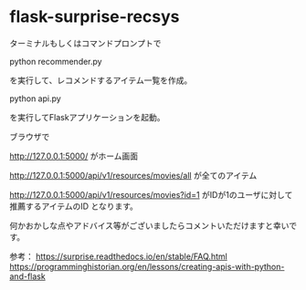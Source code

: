 # flask-surprise-recsys

ターミナルもしくはコマンドプロンプトで

python recommender.py

を実行して、レコメンドするアイテム一覧を作成。

python api.py

を実行してFlaskアプリケーションを起動。

ブラウザで

http://127.0.0.1:5000/
がホーム画面

http://127.0.0.1:5000/api/v1/resources/movies/all
が全てのアイテム

http://127.0.0.1:5000/api/v1/resources/movies?id=1
がIDが1のユーザに対して推薦するアイテムのID
となります。

何かおかしな点やアドバイス等がございましたらコメントいただけますと幸いです。

参考：
https://surprise.readthedocs.io/en/stable/FAQ.html
https://programminghistorian.org/en/lessons/creating-apis-with-python-and-flask
